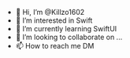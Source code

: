 - 👋 Hi, I’m @Killzo1602
- 👀 I’m interested in Swift
- 🌱 I’m currently learning SwiftUI
- 💞️ I’m looking to collaborate on ...
- 📫 How to reach me DM

<!---
Killzo1602/Killzo1602 is a ✨ special ✨ repository because its `README.md` (this file) appears on your GitHub profile.
You can click the Preview link to take a look at your changes.
--->
